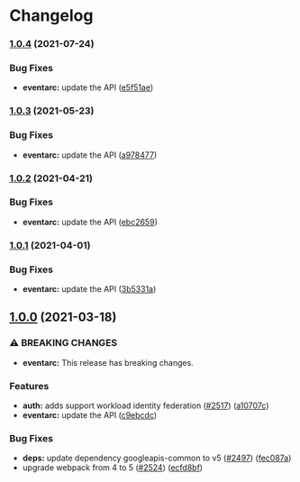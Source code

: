 # Changelog

### [1.0.4](https://www.github.com/googleapis/google-api-nodejs-client/compare/eventarc-v1.0.3...eventarc-v1.0.4) (2021-07-24)


### Bug Fixes

* **eventarc:** update the API ([e5f51ae](https://www.github.com/googleapis/google-api-nodejs-client/commit/e5f51aef039d58a28a7c6d2e213a37e55b6649b9))

### [1.0.3](https://www.github.com/googleapis/google-api-nodejs-client/compare/eventarc-v1.0.2...eventarc-v1.0.3) (2021-05-23)


### Bug Fixes

* **eventarc:** update the API ([a978477](https://www.github.com/googleapis/google-api-nodejs-client/commit/a97847799d6c5943295342048f7ccc0e63217921))

### [1.0.2](https://www.github.com/googleapis/google-api-nodejs-client/compare/eventarc-v1.0.1...eventarc-v1.0.2) (2021-04-21)


### Bug Fixes

* **eventarc:** update the API ([ebc2659](https://www.github.com/googleapis/google-api-nodejs-client/commit/ebc26597c13b48393d3792ed246952879b4d227e))

### [1.0.1](https://www.github.com/googleapis/google-api-nodejs-client/compare/eventarc-v1.0.0...eventarc-v1.0.1) (2021-04-01)


### Bug Fixes

* **eventarc:** update the API ([3b5331a](https://www.github.com/googleapis/google-api-nodejs-client/commit/3b5331a9ef9798e3fd30eadcc6c970dc0e616c67))

## [1.0.0](https://www.github.com/googleapis/google-api-nodejs-client/compare/eventarc-v0.1.0...eventarc-v1.0.0) (2021-03-18)


### ⚠ BREAKING CHANGES

* **eventarc:** This release has breaking changes.

### Features

* **auth:** adds support workload identity federation ([#2517](https://www.github.com/googleapis/google-api-nodejs-client/issues/2517)) ([a10707c](https://www.github.com/googleapis/google-api-nodejs-client/commit/a10707c477759e7c9ef6360a2fe800856fb600c1))
* **eventarc:** update the API ([c9ebcdc](https://www.github.com/googleapis/google-api-nodejs-client/commit/c9ebcdc6fcac1704b5d9714dd6ed69f2dbbbf04d))


### Bug Fixes

* **deps:** update dependency googleapis-common to v5 ([#2497](https://www.github.com/googleapis/google-api-nodejs-client/issues/2497)) ([fec087a](https://www.github.com/googleapis/google-api-nodejs-client/commit/fec087abcf3d994dd41c3ffa0a0c12b1f9f09dae))
* upgrade webpack from 4 to 5  ([#2524](https://www.github.com/googleapis/google-api-nodejs-client/issues/2524)) ([ecfd8bf](https://www.github.com/googleapis/google-api-nodejs-client/commit/ecfd8bfcd06e1beabff7ec9a8c4000222379eb8d))

